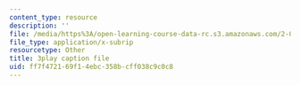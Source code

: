 ```yaml
---
content_type: resource
description: ''
file: /media/https%3A/open-learning-course-data-rc.s3.amazonaws.com/2-003sc-engineering-dynamics-fall-2011/ff7f472169f14ebc358bcff038c9c0c8_osyKjTQuwlk.srt
file_type: application/x-subrip
resourcetype: Other
title: 3play caption file
uid: ff7f4721-69f1-4ebc-358b-cff038c9c0c8
---
```

